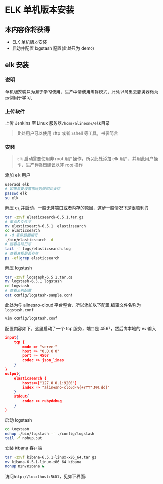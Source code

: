 # ELK 单机版本安装

## 本内容你将获得

- ELK 单机版本安装
- 启动并配置 logstash 配置(此处只为 demo)

## elk 安装

### 说明

单机版安装只为用于学习使用，生产中请使用集群模式，此处以阿里云服务器做为示例用于学习,

### 上传软件

上传 Jenkins 至 Linux 服务器`/home/alinesno/elk`目录

> 此处用户可以使用 xftp 或者 xshell 等工具，书要简言

### 安装

> elk 启动需要使用非 root 用户操作，所以此处添加 elk 用户，并用此用户操作，生产也强烈建议以非 root 操作

添加 elk 用户

```bash
useradd elk
# 如果需要设置密码则做如此操作
passwd elk
su elk
```

解压 es,并启动，一般无非端口或者内存的原因，这步一般情况下是很顺利的

```bash
tar -zxvf elasticsearch-6.5.1.tar.gz
# 重命名文件夹
mv elasticsearch-6.5.1  elasticsearch
cd elasticsearch
# -d 表示后面运行
./bin/elasticsearch -d
# 查看启动日志
tail -f logs/elasticsearch.log
# 查看进程是否存在
ps -ef|grep elasticsearch
```

解压 logstash

```bash
tar -zxvf logstash-6.5.1.tar.gz
mv logstash-6.5.1 logstash
cd logstash
# 查看示例配置
cat config/logstash-sample.conf
```

此处为与 alinesno-cloud 平台整合，所以添加以下配置,编辑文件名称为`logstash.conf`

```bash
vim config/logstash.conf
```

配置内容如下，这里启动了一个 tcp 服务，端口是 4567，然后向本地的 es 输入

```json
input{
    tcp {
        mode => "server"
        host => "0.0.0.0"
        port => 4567
        codec => json_lines
    }
}
output{
    elasticsearch {
        hosts=>["127.0.0.1:9200"]
        index => "alinesno-cloud-%{+YYYY.MM.dd}"
    }
    stdout{
        codec => rubydebug
    }
}
```

启动 logstash

```bash
cd logstash
nohup ./bin/logstash -f ./config/logstash
tail -f nohup.out
```

安装 kibana 客户端

```bash
tar -zxvf kibana-6.5.1-linux-x86_64.tar.gz
mv kibana-6.5.1-linux-x86_64 kibana
nohup bin/kibana &
```

访问`http://localhost:5601`，见如下界面:

<img :src="$withBase('/operation/kibana_01.png')">

<!-- ## Ansible构建 -->
<!-- - 脚本编写 -->

<!-- ## 镜像 -->
<!-- - 构建镜像 -->
<!-- - 使用 -->

<!-- ## 参考资料 -->
<!-- - [GitBook官网](http://www.baidu.com) -->
